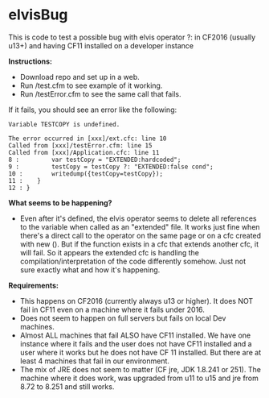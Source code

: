 # elvisBug
This is code to test a possible bug with elvis operator ?: in CF2016 (usually u13+) and having CF11 installed on a developer instance

**Instructions:**
- Download repo and set up in a web.
- Run /test.cfm to see example of it working.
- Run /testError.cfm to see the same call that fails.

If it fails, you should see an error like the following:

```
Variable TESTCOPY is undefined.
 
The error occurred in [xxx]/ext.cfc: line 10
Called from [xxx]/testError.cfm: line 15
Called from [xxx]/Application.cfc: line 11
8 : 		var testCopy = "EXTENDED:hardcoded";
9 : 		testCopy = testCopy ?: "EXTENDED:false cond";
10 : 		writedump({testCopy=testCopy});
11 : 	}
12 : }
```

**What seems to be happening?**
- Even after it's defined, the elvis operator seems to delete all references to the variable when called as an "extended" file. It works just fine when there's a direct call to the operator on the same page or on a cfc created with new (). But if the function exists in a cfc that extends another cfc, it will fail. So it appears the extended cfc is handling the compilation/interpretation of the code differently somehow. Just not sure exactly what and how it's happening.

**Requirements:**
- This happens on CF2016 (currently always u13 or higher). It does NOT fail in CF11 even on a machine where it fails under 2016.
- Does not seem to happen on full servers but fails on local Dev machines.
- Almost ALL machines that fail ALSO have CF11 installed. We have one instance where it fails and the user does not have CF11 installed and a user where it works but he does not have CF 11 installed. But there are at least 4 machines that fail in our environment.
- The mix of JRE does not seem to matter (CF jre, JDK 1.8.241 or 251). The machine where it does work, was upgraded from u11 to u15 and jre from 8.72 to 8.251 and still works.
